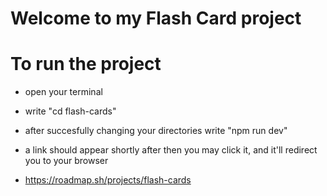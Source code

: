 # Welcome to my Flash Card project

# To run the project

- open your terminal
- write "cd flash-cards"
- after succesfully changing your directories write "npm run dev"
- a link should appear shortly after then you may click it, and it'll redirect you to your browser

- https://roadmap.sh/projects/flash-cards
